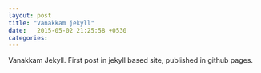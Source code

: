 ```yaml
---
layout: post
title: "Vanakkam jekyll"
date:   2015-05-02 21:25:58 +0530
categories: 
---
```

Vanakkam Jekyll. First post in jekyll based site, published in github pages.
